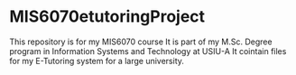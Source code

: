 # MIS6070etutoringProject
This repository is for my MIS6070 course
It is part of my M.Sc. Degree program in Information Systems and Technology
at USIU-A
It cointain files for my E-Tutoring system for a large university.

